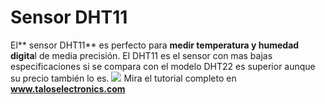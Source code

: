 # Sensor DHT11
El** sensor DHT11** es perfecto para **medir temperatura y humedad digita**l de media precisión.
El DHT11 es el sensor con mas bajas especificaciones si se compara con el modelo DHT22 es superior aunque su precio también lo es.
![](https://cdn.shopify.com/s/files/1/0020/8027/6524/files/Portada_dht11_1024x1024.png?v=1593554223)
Mira el tutorial completo en **[www.taloselectronics.com ](https://www.taloselectronics.com/blogs/tutoriales/medir-temperatura-y-humedad-dht11 "www.taloselectronics.com ")**
